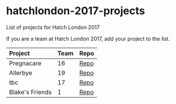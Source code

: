 # hatchlondon-2017-projects
List of projects for Hatch London 2017

If you are a team at Hatch London 2017, add your project to the list.

| Project | Team | Repo |
| :--- | :--- | :--- |
| Pregnacare | 16 | [Repo](https://github.com/RyanMaugin/Pregnacare) |
| Allerbye | 19 | [Repo](https://github.com/kirstyhmcguire/hatch-template-project/) |
| tbc | 17 | [Repo](https://github.com/elenaras/hatch-template-project/) |
| Blake's Friends | 1 | [Repo](https://github.com/amartya18x/hatch-template-project) |

